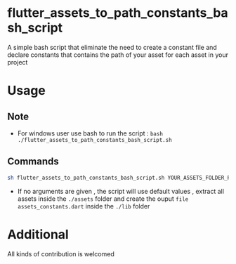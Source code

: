 # flutter_assets_to_path_constants_bash_script

A simple bash script that eliminate the need to create a constant file and declare constants that contains the path of your asset for each asset in your project

# Usage

## Note 
- For windows user use bash to run the script : `bash ./flutter_assets_to_path_constants_bash_script.sh`

## Commands
```bash
sh flutter_assets_to_path_constants_bash_script.sh YOUR_ASSETS_FOLDER_PATH DESIRED_OUTPUT_FILE_PATH DESIRED_OUTPUT_FILENAME
```

- If no arguments are given , the script will use default values , extract all assets inside the `./assets` folder and create the ouput `file assets_constants.dart` inside the `./lib` folder


# Additional
All kinds of contribution is welcomed
